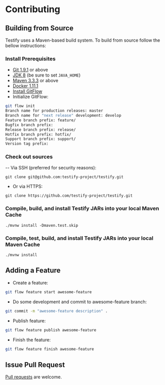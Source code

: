 # Contributing

## Building from Source
Testify uses a Maven-based build system. To build from source follow the bellow instructions:

### Install Prerequisites
- [Git 1.9.1](https://git-scm.com/downloads) or above
- [JDK 8](https://docs.oracle.com/javase/8/docs/technotes/guides/install/install_overview.html) (be sure to set `JAVA_HOME`)
- [Maven 3.3.3](https://maven.apache.org/download.cgi) or above
- [Docker 1.11.1](https://docs.docker.com/engine/installation)
- [Install GitFlow](http://danielkummer.github.io/git-flow-cheatsheet)
- Initialize GitFlow:
```bash
git flow init
Branch name for production releases: master
Branch name for "next release" development: develop
Feature branch prefix: feature/
Bugfix branch prefix:
Release branch prefix: release/
Hotfix branch prefix: hotfix/
Support branch prefix: support/
Version tag prefix:
```

### Check out sources
-- Via SSH (preferred for security reasons):
```
git clone git@github.com:testify-project/testify.git
```
- Or via HTTPS:

```
git clone https://github.com/testify-project/testify.git
```

### Compile, build, and install Testify JARs into your local Maven Cache
```
./mvnw install -Dmaven.test.skip
```

### Compile, test, build, and install Testify JARs into your local Maven Cache
```
./mvnw install
```

## Adding a Feature
- Create a feature:
```bash
git flow feature start awesome-feature
```
- Do some development and commit to awesome-feature branch:
```bash
git commit -m "awesome-feature description" .
```
- Publish feature:
```bash
git flow feature publish awesome-feature
```
- Finish the feature:
```bash
git flow feature finish awesome-feature
```

## Issue Pull Request
[Pull requests](https://github.com/testify-project/build-tools/pulls) are welcome.